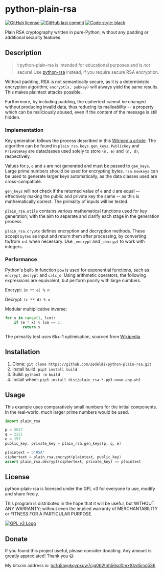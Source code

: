 # python-plain-rsa

[![GitHub license](https://img.shields.io/github/license/Zedeldi/python-plain-rsa?style=flat-square)](https://github.com/Zedeldi/python-plain-rsa/blob/master/LICENSE) [![GitHub last commit](https://img.shields.io/github/last-commit/Zedeldi/python-plain-rsa?style=flat-square)](https://github.com/Zedeldi/python-plain-rsa/commits) [![Code style: black](https://img.shields.io/badge/code%20style-black-000000.svg?style=flat-square)](https://github.com/psf/black)

Plain RSA cryptography written in pure-Python, without any padding or additional security features.

## Description

> :exclamation: python-plain-rsa is intended for educational purposes and is *not* secure! Use [python-rsa](https://pypi.org/project/rsa/) instead, if you require secure RSA encryption.

Without padding, RSA is not semantically secure, as it is a deterministic encryption algorithm; `encrypt(x, pubkey)` will always yield the same results. This makes plaintext attacks possible.

Furthermore, by including padding, the ciphertext cannot be changed without producing invalid data, thus reducing its malleability -- a property which can be maliciously abused, even if the content of the message is still hidden.

### Implementation

Key generation follows the process described in this [Wikipedia article](https://en.wikipedia.org/wiki/RSA_(cryptosystem)). The algorithm can be found in `plain_rsa.keys.gen_keys`. `PublicKey` and `PrivateKey` are dataclasses used solely to store `(n, e)` and `(n, d)`, respectively.

Values for `p`, `q` and `e` are not generated and must be passed to `gen_keys`. Large prime numbers should be used for encrypting bytes. `rsa.newkeys` can be used to generate larger keys automatically, as the data classes used are cross-compatible.

`gen_keys` will not check if the returned value of `e` and `d` are equal -- effectively making the public and private key the same -- as this is mathematically correct. The primality of inputs will be tested.

`plain_rsa.utils` contains various mathematical functions used for key generation, with the aim to separate and clarify each stage in the generation process.

`plain_rsa.crypto` defines encryption and decryption methods. These accept `bytes` as input and return them after processing, by converting to/from `int` when necessary. Use `_encrypt` and `_decrypt` to work with integers.

### Performance

Python's built-in function `pow` is used for exponential functions, such as `encrypt`, `decrypt` and `calc_d`. Using arithmetic operators, the following expressions are equivalent, but perform poorly with large numbers.

Encrypt: `(m ** e) % n`

Decrypt: `(c ** d) % n`

Modular multiplicative inverse:

```py
for x in range(1, lcm):
    if (e * x) % lcm == 1:
        return x
```

The primality test uses 6k+-1 optimisation, sourced from [Wikipedia](https://en.wikipedia.org/wiki/Primality_test#Python_code).

## Installation

1. Clone: `git clone https://github.com/Zedeldi/python-plain-rsa.git`
2. Install build: `pip3 install build`
3. Build: `python3 -m build`
4. Install wheel: `pip3 install dist/plain_rsa-*-py3-none-any.whl`

## Usage

This example uses comparatively small numbers for the initial components. In the real-world, much larger prime numbers would be used.

```py
import plain_rsa

p = 2017
q = 2221
e = 157
public_key, private_key = plain_rsa.gen_keys(p, q, e)

plaintext = b"RSA"
ciphertext = plain_rsa.encrypt(plaintext, public_key)
assert plain_rsa.decrypt(ciphertext, private_key) == plaintext
```

## License

python-plain-rsa is licensed under the GPL v3 for everyone to use, modify and share freely.

This program is distributed in the hope that it will be useful, but WITHOUT ANY WARRANTY; without even the implied warranty of MERCHANTABILITY or FITNESS FOR A PARTICULAR PURPOSE.

[![GPL v3 Logo](https://www.gnu.org/graphics/gplv3-127x51.png)](https://www.gnu.org/licenses/gpl-3.0-standalone.html)

## Donate

If you found this project useful, please consider donating. Any amount is greatly appreciated! Thank you :smiley:

My bitcoin address is: [bc1q5aygkqypxuw7cjg062tnh56sd0mxt0zd5md536](bitcoin://bc1q5aygkqypxuw7cjg062tnh56sd0mxt0zd5md536)
